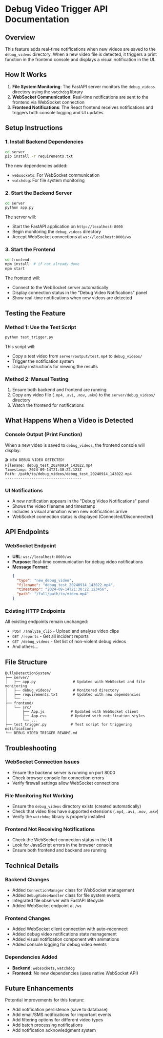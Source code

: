 # Debug Video Trigger API Documentation

## Overview

This feature adds real-time notifications when new videos are saved to the `debug_videos` directory. When a new video file is detected, it triggers a print function in the frontend console and displays a visual notification in the UI.

## How It Works

1. **File System Monitoring**: The FastAPI server monitors the `debug_videos` directory using the `watchdog` library
2. **WebSocket Communication**: Real-time notifications are sent to the frontend via WebSocket connection
3. **Frontend Notifications**: The React frontend receives notifications and triggers both console logging and UI updates

## Setup Instructions

### 1. Install Backend Dependencies

```bash
cd server
pip install -r requirements.txt
```

The new dependencies added:
- `websockets`: For WebSocket communication
- `watchdog`: For file system monitoring

### 2. Start the Backend Server

```bash
cd server
python app.py
```

The server will:
- Start the FastAPI application on `http://localhost:8000`
- Begin monitoring the `debug_videos` directory
- Accept WebSocket connections at `ws://localhost:8000/ws`

### 3. Start the Frontend

```bash
cd frontend
npm install  # if not already done
npm start
```

The frontend will:
- Connect to the WebSocket server automatically
- Display connection status in the "Debug Video Notifications" panel
- Show real-time notifications when new videos are detected

## Testing the Feature

### Method 1: Use the Test Script

```bash
python test_trigger.py
```

This script will:
- Copy a test video from `server/output/test.mp4` to `debug_videos/`
- Trigger the notification system
- Display instructions for viewing the results

### Method 2: Manual Testing

1. Ensure both backend and frontend are running
2. Copy any video file (`.mp4`, `.avi`, `.mov`, `.mkv`) to the `server/debug_videos/` directory
3. Watch the frontend for notifications

## What Happens When a Video is Detected

### Console Output (Print Function)
When a new video is saved to `debug_videos`, the frontend console will display:

```
🎬 NEW DEBUG VIDEO DETECTED!
Filename: debug_test_20240914_143022.mp4
Timestamp: 2024-09-14T21:30:22.123Z
Path: /path/to/debug_videos/debug_test_20240914_143022.mp4
-----------------------------------
```

### UI Notifications
- A new notification appears in the "Debug Video Notifications" panel
- Shows the video filename and timestamp
- Includes a visual animation when new notifications arrive
- WebSocket connection status is displayed (Connected/Disconnected)

## API Endpoints

### WebSocket Endpoint
- **URL**: `ws://localhost:8000/ws`
- **Purpose**: Real-time communication for debug video notifications
- **Message Format**:
  ```json
  {
    "type": "new_debug_video",
    "filename": "debug_test_20240914_143022.mp4",
    "timestamp": "2024-09-14T21:30:22.123456",
    "path": "/full/path/to/video.mp4"
  }
  ```

### Existing HTTP Endpoints
All existing endpoints remain unchanged:
- `POST /analyze_clip` - Upload and analyze video clips
- `GET /reports` - Get all incident reports
- `GET /debug_videos` - Get list of non-violent debug videos
- And others...

## File Structure

```
BullyDetectionSystem/
├── server/
│   ├── app.py                 # Updated with WebSocket and file monitoring
│   ├── debug_videos/          # Monitored directory
│   ├── requirements.txt       # Updated with new dependencies
│   └── ...
├── frontend/
│   └── src/
│       ├── App.js            # Updated with WebSocket client
│       ├── App.css           # Updated with notification styles
│       └── ...
├── test_trigger.py           # Test script for triggering notifications
└── DEBUG_VIDEO_TRIGGER_README.md
```

## Troubleshooting

### WebSocket Connection Issues
- Ensure the backend server is running on port 8000
- Check browser console for connection errors
- Verify firewall settings allow WebSocket connections

### File Monitoring Not Working
- Ensure the `debug_videos` directory exists (created automatically)
- Check that video files have supported extensions (`.mp4`, `.avi`, `.mov`, `.mkv`)
- Verify the `watchdog` library is properly installed

### Frontend Not Receiving Notifications
- Check the WebSocket connection status in the UI
- Look for JavaScript errors in the browser console
- Ensure both frontend and backend are running

## Technical Details

### Backend Changes
- Added `ConnectionManager` class for WebSocket management
- Added `DebugVideoHandler` class for file system events
- Integrated file observer with FastAPI lifecycle
- Added WebSocket endpoint at `/ws`

### Frontend Changes
- Added WebSocket client connection with auto-reconnect
- Added debug video notifications state management
- Added visual notification component with animations
- Added console logging for debug video events

### Dependencies Added
- **Backend**: `websockets`, `watchdog`
- **Frontend**: No new dependencies (uses native WebSocket API)

## Future Enhancements

Potential improvements for this feature:
- Add notification persistence (save to database)
- Add email/SMS notifications for important events
- Add filtering options for different video types
- Add batch processing notifications
- Add notification acknowledgment system
